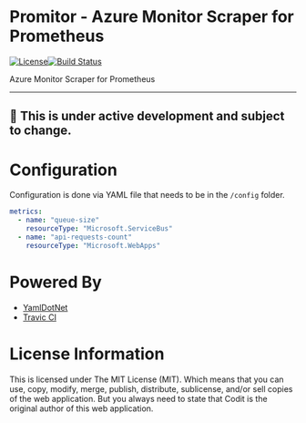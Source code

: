 # Promitor - Azure Monitor Scraper for Prometheus 
[![License](https://img.shields.io/github/license/mashape/apistatus.svg)](./LICENSE)[![Build Status](https://travis-ci.com/tomkerkhove/promitor.svg?token=GsSXSXe5xF8ZdYK5qExq&branch=master)](https://travis-ci.com/tomkerkhove/promitor)

Azure Monitor Scraper for Prometheus

----------------------------
:rotating_light: This is under active development and subject to change.
----------------------------

# Configuration
Configuration is done via YAML file that needs to be in the `/config` folder.

```yaml
metrics:
  - name: "queue-size"
    resourceType: "Microsoft.ServiceBus"
  - name: "api-requests-count"
    resourceType: "Microsoft.WebApps"
```

# Powered By
- [YamlDotNet](https://github.com/aaubry/YamlDotNet)
- [Travic CI](https://travis-ci.com/)

# License Information
This is licensed under The MIT License (MIT). Which means that you can use, copy, modify, merge, publish, distribute, sublicense, and/or sell copies of the web application. But you always need to state that Codit is the original author of this web application.
